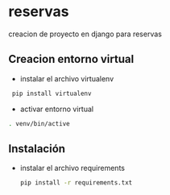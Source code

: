 # reservas

creacion de proyecto en django para reservas

## Creacion entorno virtual

- instalar el archivo virtualenv

<!-- COMENZANDO -->

 ```sh
  pip install virtualenv
  ```
- activar entorno virtual

 ```sh
 . venv/bin/active
 ```





## Instalación

<!-- COMENZANDO -->

- instalar el archivo requirements

  ```sh
  pip install -r requirements.txt
  ```
  
